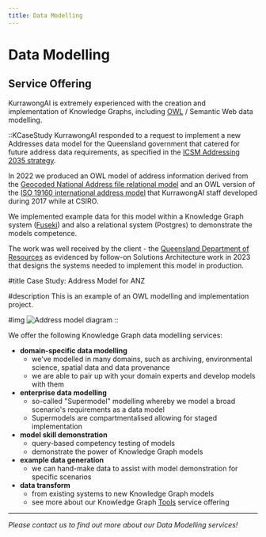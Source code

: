 ```yaml
---
title: Data Modelling
---
```

# Data Modelling

## Service Offering

KurrawongAI is extremely experienced with the creation and implementation of Knowledge Graphs, including [OWL](https://www.w3.org/TR/owl2-primer/) / Semantic Web data modelling.

::KCaseStudy
KurrawongAI responded to a request to implement a new Addresses data model for the Queensland government that catered for future address data requirements, as specified in the [ICSM Addressing 2035 strategy](https://www.icsm.gov.au/publications/addressing-2035).

In 2022 we produced an OWL model of address information derived from the [Geocoded National Address file relational model](https://data.gov.au/dataset/ds-dga-19432f89-dc3a-4ef3-b943-5326ef1dbecc) and an OWL version of the [ISO 19160 international address model](https://linked.data.gov.au/def/iso19160-1-address) that KurrawongAI staff developed during 2017 while at CSIRO.

We implemented example data for this model within a Knowledge Graph system ([Fuseki](/products/fuseki)) and also a relational system (Postgres) to demonstrate the models competence.

The work was well received by the client - the [Queensland Department of Resources](https://www.resources.qld.gov.au/) as evidenced by follow-on Solutions Architecture work in 2023 that designs the systems needed to implement this model in production.

#title
Case Study: Address Model for ANZ

#description
This is an example of an OWL modelling and implementation project.

#img
![Address model diagram](/img/addr-model.png)
::


We offer the following Knowledge Graph data modelling services:

- **domain-specific data modelling**
  - we've modelled in many domains, such as archiving, environmental science, spatial data and data provenance
  - we are able to pair up with your domain experts and develop models with them
- **enterprise data modelling**
  - so-called "Supermodel" modelling whereby we model a broad scenario's requirements as a data model
  - Supermodels are compartmentalised allowing for staged implementation
- **model skill demonstration**
  - query-based competency testing of models
  - demonstrate the power of Knowledge Graph models
- **example data generation**
  - we can hand-make data to assist with model demonstration for specific scenarios
- **data transform**
  - from existing systems to new Knowledge Graph models
  - see more about our Knowledge Graph [Tools](/services/tools) service offering


---

_Please contact us to find out more about our Data Modelling services!_